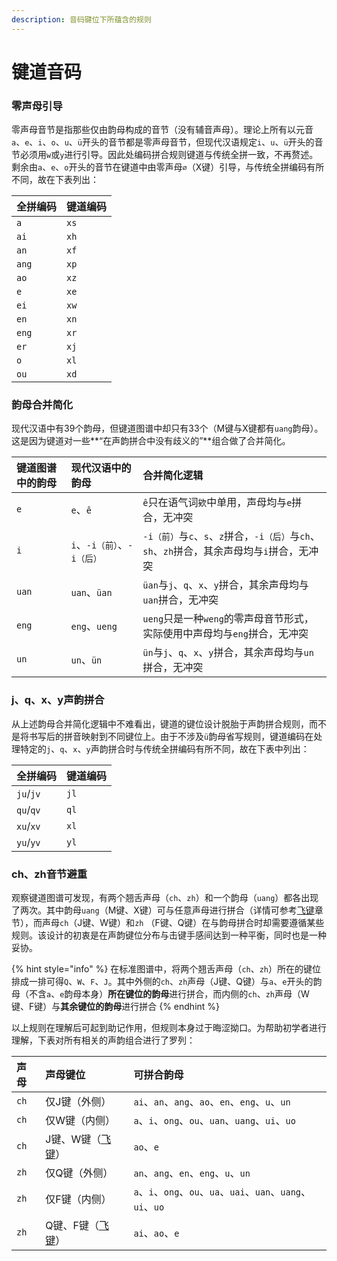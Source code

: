 ```yaml
---
description: 音码键位下所蕴含的规则
---
```


# 键道音码

### 零声母引导

零声母音节是指那些仅由韵母构成的音节（没有辅音声母）。理论上所有以元音`a`、`e`、`i`、`o`、`u`、`ü`开头的音节都是零声母音节，但现代汉语规定`i`、`u`、`ü`开头的音节必须用`w`或`y`进行引导。因此处编码拼合规则键道与传统全拼一致，不再赘述。剩余由`a`、`e`、`o`开头的音节在键道中由零声母`∅`（X键）引导，与传统全拼编码有所不同，故在下表列出：

| 全拼编码 | 键道编码 |
| :--- | :--- |
| `a` | `xs` |
| `ai` | `xh` |
| `an` | `xf` |
| `ang` | `xp` |
| `ao` | `xz` |
| `e` | `xe` |
| `ei` | `xw` |
| `en` | `xn` |
| `eng` | `xr` |
| `er` | `xj` |
| `o` | `xl` |
| `ou` | `xd` |

### 韵母合并简化

现代汉语中有39个韵母，但键道图谱中却只有33个（M键与X键都有`uang`韵母）。这是因为键道对一些**“在声韵拼合中没有歧义的”**组合做了合并简化。

| 键道图谱中的韵母 | 现代汉语中的韵母 | 合并简化逻辑 |
| :--- | :--- | :--- |
| `e` | `e`、`ê` | `ê`只在语气词`欸`中单用，声母均与`e`拼合，无冲突 |
| `i` | `i`、`-i（前）`、`-i（后）` | `-i（前）`与`c`、`s`、`z`拼合，`-i（后）`与`ch`、`sh`、`zh`拼合，其余声母均与`i`拼合，无冲突 |
| `uan` | `uan`、`üan` | `üan`与`j`、`q`、`x`、`y`拼合，其余声母均与`uan`拼合，无冲突 |
| `eng` | `eng`、`ueng` | `ueng`只是一种`weng`的零声母音节形式，实际使用中声母均与`eng`拼合，无冲突 |
| `un` | `un`、`ün` | `ün`与`j`、`q`、`x`、`y`拼合，其余声母均与`un`拼合，无冲突 |

### j、q、x、y声韵拼合

从上述韵母合并简化逻辑中不难看出，键道的键位设计脱胎于声韵拼合规则，而不是将书写后的拼音映射到不同键位上。由于不涉及`ü`韵母省写规则，键道编码在处理特定的`j`、`q`、`x`、`y`声韵拼合时与传统全拼编码有所不同，故在下表中列出：

| 全拼编码 | 键道编码 |
| :--- | :--- |
| `ju`/`jv` | `jl` |
| `qu`/`qv` | `ql` |
| `xu`/`xv` | `xl` |
| `yu`/`yv` | `yl` |

### ch、zh音节避重

观察键道图谱可发现，有两个翘舌声母（`ch`、`zh`）和一个韵母（`uang`）都各出现了两次。其中韵母`uang`（M键、X键）可与任意声母进行拼合（详情可参考[飞键](../advance-in-xkjd/alt-code.md)章节），而声母`ch`（J键、W键）和`zh` （F键、Q键）在与韵母拼合时却需要遵循某些规则。该设计的初衷是在声韵键位分布与击键手感间达到一种平衡，同时也是一种妥协。

{% hint style="info" %}
在标准图谱中，将两个翘舌声母（`ch`、`zh`）所在的键位排成一排可得`Q`、`W`、`F`、`J`。其中外侧的`ch`、`zh`声母（J键、Q键）与`a`、`e`开头的韵母（不含`a`、`e`韵母本身）**所在键位的韵母**进行拼合，而内侧的`ch`、`zh`声母（W键、F键）与**其余键位的韵母**进行拼合
{% endhint %}

以上规则在理解后可起到助记作用，但规则本身过于晦涩拗口。为帮助初学者进行理解，下表对所有相关的声韵组合进行了罗列：

| 声母 | 声母键位 | 可拼合韵母 |
| :--- | :--- | :--- |
| `ch` | 仅J键（外侧） | `ai`、`an`、`ang`、`ao`、`en`、`eng`、`u`、`un` |
| `ch` | 仅W键（内侧） | `a`、`i`、`ong`、`ou`、`uan`、`uang`、`ui`、`uo` |
| `ch` | J键、W键（[飞键](../advance-in-xkjd/alt-code.md)） | `ao`、`e` |
| `zh` | 仅Q键（外侧） | `an`、`ang`、`en`、`eng`、`u`、`un` |
| `zh` | 仅F键（内侧） | `a`、`i`、`ong`、`ou`、`ua`、`uai`、`uan`、`uang`、`ui`、`uo` |
| `zh` | Q键、F键（[飞键](../advance-in-xkjd/alt-code.md)） | `ai`、`ao`、`e` |

